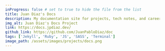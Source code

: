 ```yaml
---
inProgress: false # set to true to hide the file from the list
title: Juan Diaz's Docs
description: My documentation site for projects, tech notes, and career advancement.
img_alt: Juan Diaz's Docs Project
link: https://docs.jpdiaz.dev/
github_link: https://github.com/JuanPabloDiaz/doc
tags: ['Jekyll', 'Ruby', 'JS', 'SASS', 'Terminal']
image_path: /assets/images/projects/docs.png
---
```

